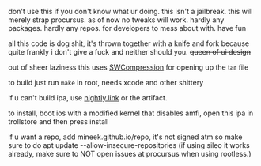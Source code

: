 don't use this if you don't know what ur doing. this isn't a jailbreak. this will merely strap procursus. as of now no tweaks will work. hardly any packages. hardly any repos. for developers to mess about with. have fun 

all this code is dog shit, it's thrown together with a knife and fork because quite frankly i don't give a fuck and neither should you. ~~queen of ui design~~

out of sheer laziness this uses [SWCompression](https://github.com/tsolomko/SWCompression) for opening up the tar file 

to build just run `make` in root, needs xcode and other shittery

if u can't build ipa, use [nightly.link](https://nightly.link/BomberFish/Pogo/workflows/build/main) or the artifact.

to install, boot ios with a modified kernel that disables amfi, open this ipa in trollstore and then press install

if u want a repo, add mineek.github.io/repo, it's not signed atm so make sure to do apt update --allow-insecure-repositories (if using sileo it works already, make sure to NOT open issues at procursus when using rootless.)
